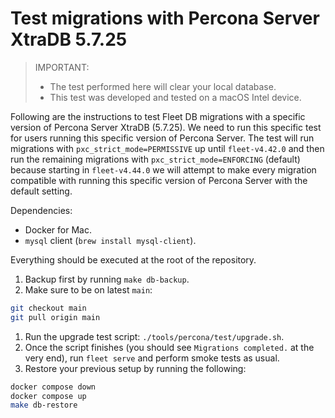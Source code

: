 # Test migrations with Percona Server XtraDB 5.7.25

> IMPORTANT: 
> - The test performed here will clear your local database.
> - This test was developed and tested on a macOS Intel device.

Following are the instructions to test Fleet DB migrations with a specific version of Percona Server XtraDB (5.7.25). We need to run this specific test for users running this specific version of Percona Server.
The test will run migrations with `pxc_strict_mode=PERMISSIVE` up until `fleet-v4.42.0` and then run the remaining migrations with `pxc_strict_mode=ENFORCING` (default) because starting in `fleet-v4.44.0` we will attempt to make every migration compatible with running this specific version of Percona Server with the default setting.

Dependencies:
- Docker for Mac.
- `mysql` client (`brew install mysql-client`).

Everything should be executed at the root of the repository.

1. Backup first by running `make db-backup`.
1. Make sure to be on latest `main`:
```sh
git checkout main
git pull origin main
```
1. Run the upgrade test script: `./tools/percona/test/upgrade.sh`.
1. Once the script finishes (you should see `Migrations completed.` at the very end), run `fleet serve` and perform smoke tests as usual.
1. Restore your previous setup by running the following:
```sh
docker compose down
docker compose up
make db-restore
```